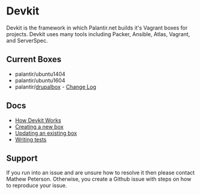 # Devkit

Devkit is the framework in which Palantir.net builds it's Vagrant boxes for projects. Devkit uses many tools including Packer, Ansible, Atlas, Vagrant, and ServerSpec.

## Current Boxes

- palantir/ubuntu1404
- palantir/ubuntu1604
- palantir/[drupalbox](drupalbox) - [Change Log](drupalbox/CHANGELOG-0.0.md)

## Docs

- [How Devkit Works](docs/How-Devkit-Works.md)
- [Creating a new box](docs/Creating-New-Box.md)
- [Updating an existing box](docs/Updating-Existing-Box.md)
- [Writing tests](docs/Writing-Tests.md)

## Support

If you run into an issue and are unsure how to resolve it then please contact Mathew Peterson. Otherwise, you create a Github issue with steps on how to reproduce your issue.
